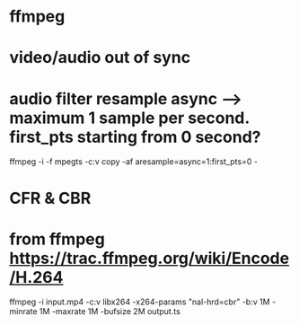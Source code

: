 # ffmpeg

# video/audio out of sync
# audio filter resample async --> maximum 1 sample per second. first_pts starting from 0 second?
ffmpeg -i <source-file> -f mpegts -c:v copy -af aresample=async=1:first_pts=0 -

# CFR & CBR
# from ffmpeg https://trac.ffmpeg.org/wiki/Encode/H.264
ffmpeg -i input.mp4 -c:v libx264 -x264-params "nal-hrd=cbr" -b:v 1M -minrate 1M -maxrate 1M -bufsize 2M output.ts

